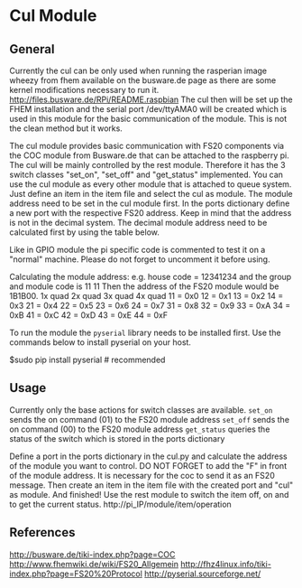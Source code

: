 Cul Module
===================

General
-------

Currently the cul can be only used when running the rasperian image wheezy from fhem available on the busware.de page as there are some kernel 
modifications necessary to run it.
http://files.busware.de/RPi/README.raspbian
The cul then will be set up the FHEM installation and the serial port /dev/ttyAMA0 will be created which is used in this module for the basic communication of the module. This is not the clean method but it works.

The cul module provides basic communication with FS20 components via the COC module from Busware.de that can be attached to the raspberry pi.
The cul will be mainly controlled by the rest module. Therefore it has the 3 switch classes "set_on", "set_off" and "get_status" implemented.
You can use the cul module as every other module that is attached to queue system. Just define an item in the item file and select the cul as module. The module address need to be set in the cul module first. In the ports dictionary define a new port with the respective FS20 address.
Keep in mind that the address is not in the decimal system. The decimal module address need to be calculated first by using the table below.

Like in GPIO module the pi specific code is commented to test it on a "normal" machine. Please do not forget to uncomment it before using.


Calculating the module address:
e.g. house code = 12341234 and the group and module code is 11 11
Then the address of the FS20 module would be 1B1B00.
 1x quad 	2x quad 	3x quad 	4x quad
11 = 0x0 	12 = 0x1 	13 = 0x2 	14 = 0x3
21 = 0x4 	22 = 0x5 	23 = 0x6 	24 = 0x7
31 = 0x8 	32 = 0x9 	33 = 0xA 	34 = 0xB
41 = 0xC 	42 = 0xD 	43 = 0xE 	44 = 0xF 



To run the module the ```pyserial``` library needs to be installed first.
Use the commands below to install pyserial on your host.

$sudo pip install pyserial              # recommended


Usage
---------

Currently only the base actions for switch classes are available.
```set_on```     sends the on command (01) to the FS20 module address
```set_off```    sends the on command (00) to the FS20 module address
```get_status``` queries the status of the switch which is stored in the ports dictionary

Define a port in the ports dictionary in the cul.py and calculate the address of the module you want to control.
DO NOT FORGET to add the "F" in front of the module address. It is necessary for the coc to send it as an FS20 message.
Then create an item in the item file with the created port and "cul" as module. And finished!
Use the rest module to switch the item off, on and to get the current status.
http://pi_IP/module/item/operation


References
---------
http://busware.de/tiki-index.php?page=COC
http://www.fhemwiki.de/wiki/FS20_Allgemein
http://fhz4linux.info/tiki-index.php?page=FS20%20Protocol
http://pyserial.sourceforge.net/





